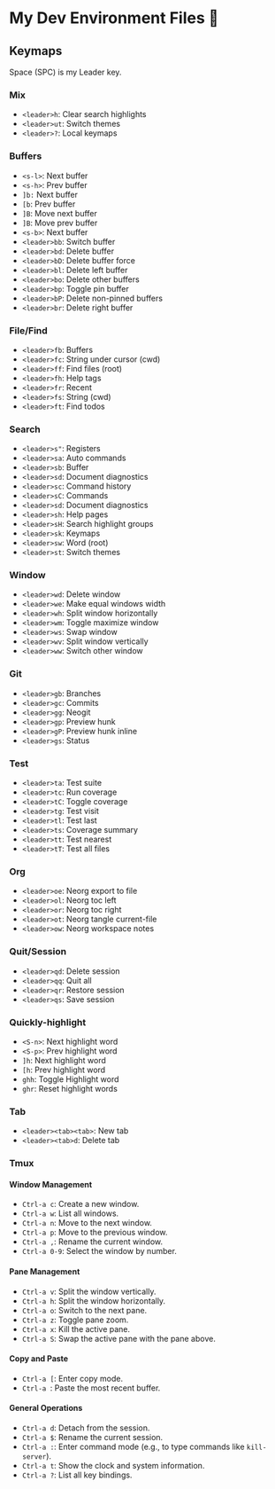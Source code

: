 # My Dev Environment Files 🚀

## Keymaps

Space (SPC) is my Leader key.

### Mix

- `<leader>h`: Clear search highlights
- `<leader>ut`: Switch themes
- `<leader>?`: Local keymaps

### Buffers

- `<s-l>`: Next buffer
- `<s-h>`: Prev buffer
- `]b:` Next buffer 
- `[b`: Prev buffer 
- `]B`: Move next buffer 
- `]B`: Move prev buffer 
- `<s-b>`: Next buffer 
- `<leader>bb`: Switch buffer
- `<leader>bd`: Delete buffer 
- `<leader>bD`: Delete buffer force
- `<leader>bl`: Delete left buffer
- `<leader>bo`: Delete other buffers 
- `<leader>bp`: Toggle pin buffer 
- `<leader>bP`: Delete non-pinned buffers 
- `<leader>br`: Delete right buffer 

### File/Find

- `<leader>fb`: Buffers 
- `<leader>fc`: String under cursor (cwd) 
- `<leader>ff`: Find files (root)
- `<leader>fh`: Help tags
- `<leader>fr`: Recent 
- `<leader>fs`: String (cwd) 
- `<leader>ft`: Find todos 

### Search

- `<leader>s"`: Registers  
- `<leader>sa`: Auto commands  
- `<leader>sb`: Buffer  
- `<leader>sd`: Document diagnostics 
- `<leader>sc`: Command history  
- `<leader>sC`: Commands 
- `<leader>sd`: Document diagnostics 
- `<leader>sh`: Help pages 
- `<leader>sH`: Search highlight groups 
- `<leader>sk`: Keymaps 
- `<leader>sw`: Word (root) 
- `<leader>st`: Switch themes 

### Window

- `<leader>wd`: Delete window 
- `<leader>we`: Make equal windows width  
- `<leader>wh`: Split window horizontally 
- `<leader>wm`: Toggle maximize window
- `<leader>ws`: Swap window 
- `<leader>wv`: Split window vertically 
- `<leader>ww`: Switch other window 

### Git

- `<leader>gb`: Branches 
- `<leader>gc`: Commits 
- `<leader>gg`: Neogit 
- `<leader>gp`: Preview hunk
- `<leader>gP`: Preview hunk inline
- `<leader>gs`: Status 

### Test

- `<leader>ta`: Test suite 
- `<leader>tc`: Run coverage 
- `<leader>tC`: Toggle coverage 
- `<leader>tg`: Test visit 
- `<leader>tl`: Test last 
- `<leader>ts`: Coverage summary 
- `<leader>tt`: Test nearest 
- `<leader>tT`: Test all files 

### Org

- `<leader>oe`: Neorg export to file  
- `<leader>ol`: Neorg toc left
- `<leader>or`: Neorg toc right
- `<leader>ot`: Neorg tangle current-file
- `<leader>ow`: Neorg workspace notes

### Quit/Session

- `<leader>qd`: Delete session
- `<leader>qq`: Quit all
- `<leader>qr`: Restore session 
- `<leader>qs`: Save session

### Quickly-highlight

- `<S-n>`: Next highlight word 
- `<S-p>`: Prev highlight word 
- `]h`: Next highlight word 
- `[h`: Prev highlight word 
- `ghh`: Toggle Highlight word 
- `ghr`: Reset highlight words 

### Tab

- `<leader><tab><tab>`: New tab
- `<leader><tab>d`: Delete tab 

### Tmux

#### Window Management

- `Ctrl-a c`: Create a new window.
- `Ctrl-a w`: List all windows.
- `Ctrl-a n`: Move to the next window.
- `Ctrl-a p`: Move to the previous window.
- `Ctrl-a ,`: Rename the current window.
- `Ctrl-a 0-9`: Select the window by number.

#### Pane Management

- `Ctrl-a v`: Split the window vertically.
- `Ctrl-a h`: Split the window horizontally.
- `Ctrl-a o`: Switch to the next pane.
- `Ctrl-a z`: Toggle pane zoom.
- `Ctrl-a x`: Kill the active pane.
- `Ctrl-a S`: Swap the active pane with the pane above.

#### Copy and Paste

- `Ctrl-a [`: Enter copy mode.
- `Ctrl-a `: Paste the most recent buffer.

#### General Operations

- `Ctrl-a d`: Detach from the session.
- `Ctrl-a $`: Rename the current session.
- `Ctrl-a :`: Enter command mode (e.g., to type commands like `kill-server`).
- `Ctrl-a t`: Show the clock and system information.
- `Ctrl-a ?`: List all key bindings.

